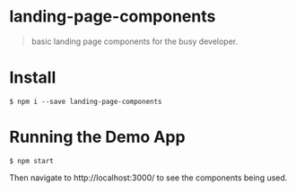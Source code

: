 # landing-page-components
> basic landing page components for the busy developer.

# Install
```
$ npm i --save landing-page-components
```

# Running the Demo App
```
$ npm start
```

Then navigate to http://localhost:3000/ to see the components being used.
